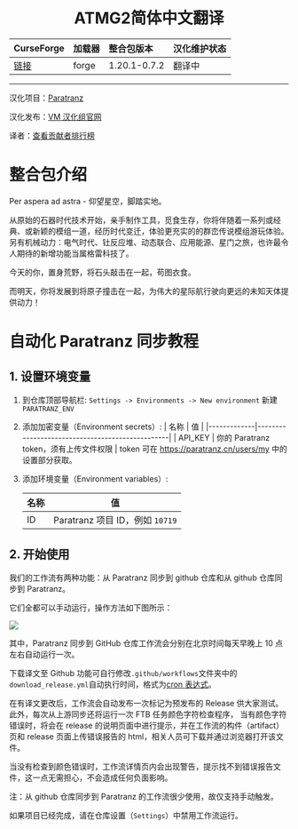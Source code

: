 <div align="center"> 
   <h1>ATMG2简体中文翻译</h1>
</div>

| CurseForge     | 加载器     | 整合包版本         | 汉化维护状态 |
| :------------- | :--------- | :----------------- | :----------- |
| [链接](https://www.curseforge.com/minecraft/modpacks/all-the-mods-gravitas2) | forge | 1.20.1-0.7.2 | 翻译中       |

---

汉化项目：[Paratranz](https://paratranz.cn/projects/15828)

汉化发布：[VM 汉化组官网](https://vmct-cn.top/modpacks/项目)

译者：[查看贡献者排行榜](https://paratranz.cn/projects/项目/leaderboard)

# 整合包介绍

Per aspera ad astra - 仰望星空，脚踏实地。

从原始的石器时代技术开始，亲手制作工具，觅食生存，你将伴随着一系列或经典、或新颖的模组一道，经历时代变迁，体验更充实的的群峦传说模组游玩体验。另有机械动力：电气时代、钍反应堆、动态联合、应用能源、星门之旅，也许最令人期待的新增功能当属格雷科技了。

今天的你，置身荒野，将石头敲击在一起，苟图衣食。

而明天，你将发展到将原子撞击在一起，为伟大的星际航行驶向更远的未知天体提供动力！

# 自动化 Paratranz 同步教程

## 1. 设置环境变量

1. 到仓库顶部导航栏: `Settings -> Environments -> New environment` 新建 `PARATRANZ_ENV`
2. 添加加密变量（Environment secrets）:
   | 名称 | 值 |
   |-------------|-------------------------------------------------|
   | API_KEY | 你的 Paratranz token，须有上传文件权限 |
   token 可在 <https://paratranz.cn/users/my> 中的设置部分获取。
3. 添加环境变量（Environment variables）:

   | 名称 | 值                              |
   | ---- | ------------------------------- |
   | ID   | Paratranz 项目 ID，例如 `10719` |

## 2. 开始使用

我们的工作流有两种功能：从 Paratranz 同步到 github 仓库和从 github 仓库同步到 Paratranz。

它们全都可以手动运行，操作方法如下图所示：

![](.github/action.png)

其中，Paratranz 同步到 GitHub 仓库工作流会分别在北京时间每天早晚上 10 点左右自动运行一次。

下载译文至 Github 功能可自行修改`.github/workflows`文件夹中的`download_release.yml`自动执行时间，格式为[cron 表达式](https://blog.csdn.net/Stromboli/article/details/141962560)。

在有译文更改后，工作流会自动发布一次标记为预发布的 Release 供大家测试。此外，每次从上游同步还将运行一次 FTB 任务颜色字符检查程序，
当有颜色字符错误时，将会在 release 的说明页面中进行提示，并在工作流的构件（artifact）页和 release 页面上传错误报告的 html，相关人员可下载并通过浏览器打开该文件。

当没有检查到颜色错误时，工作流详情页内会出现警告，提示找不到错误报告文件，这一点无需担心，不会造成任何负面影响。

注：从 github 仓库同步到 Paratranz 的工作流很少使用，故仅支持手动触发。

如果项目已经完成，请在仓库设置（`Settings`）中禁用工作流运行。
